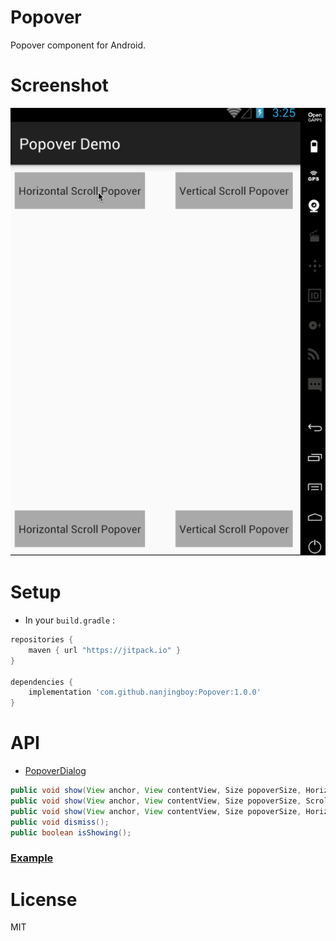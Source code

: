 # Popover
Popover component for Android.

# Screenshot

![Popover Screenshot](Screenshot.gif)

# Setup

* In your `build.gradle` :

```gradle
repositories {
    maven { url "https://jitpack.io" }
}

dependencies {
    implementation 'com.github.nanjingboy:Popover:1.0.0'
}
```

# API

* [PopoverDialog](library/src/main/java/me/tom/popover/PopoverDialog.java)

```java
public void show(View anchor, View contentView, Size popoverSize, HorizontalMargin popoverMargin);
public void show(View anchor, View contentView, Size popoverSize, ScrollOrientation orientation);
public void show(View anchor, View contentView, Size popoverSize, HorizontalMargin popoverMargin, ScrollOrientation orientation);
public void dismiss();
public boolean isShowing();
```

### [Example](sample/src/main)

# License

MIT